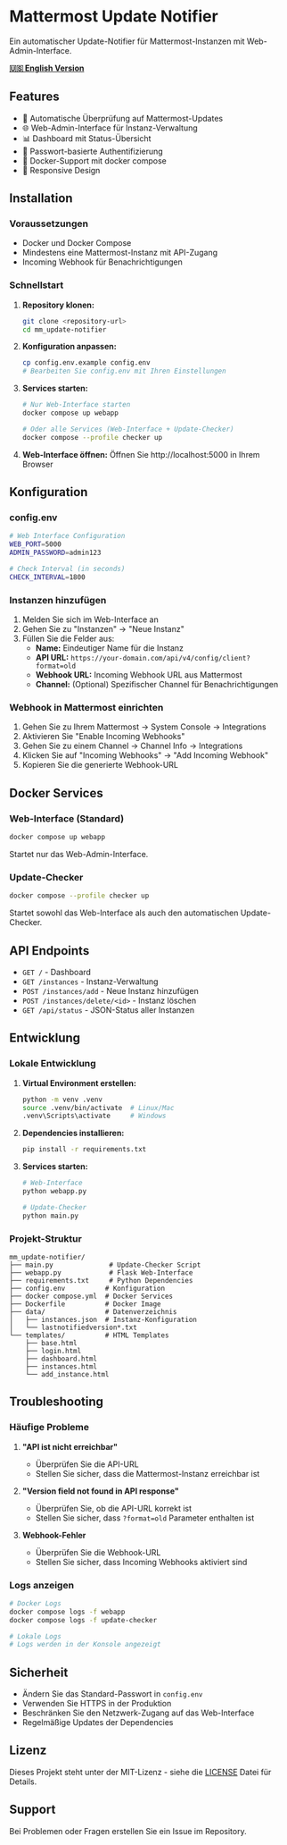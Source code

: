 # Mattermost Update Notifier

Ein automatischer Update-Notifier für Mattermost-Instanzen mit Web-Admin-Interface.

**[🇺🇸 English Version](README.md)**

## Features

- 🔄 Automatische Überprüfung auf Mattermost-Updates
- 🌐 Web-Admin-Interface für Instanz-Verwaltung
- 📊 Dashboard mit Status-Übersicht
- 🔐 Passwort-basierte Authentifizierung
- 🐳 Docker-Support mit docker compose
- 📱 Responsive Design

## Installation

### Voraussetzungen

- Docker und Docker Compose
- Mindestens eine Mattermost-Instanz mit API-Zugang
- Incoming Webhook für Benachrichtigungen

### Schnellstart

1. **Repository klonen:**
   ```bash
   git clone <repository-url>
   cd mm_update-notifier
   ```

2. **Konfiguration anpassen:**
   ```bash
   cp config.env.example config.env
   # Bearbeiten Sie config.env mit Ihren Einstellungen
   ```

3. **Services starten:**
   ```bash
   # Nur Web-Interface starten
   docker compose up webapp

   # Oder alle Services (Web-Interface + Update-Checker)
   docker compose --profile checker up
   ```

4. **Web-Interface öffnen:**
   Öffnen Sie http://localhost:5000 in Ihrem Browser

## Konfiguration

### config.env

```bash
# Web Interface Configuration
WEB_PORT=5000
ADMIN_PASSWORD=admin123

# Check Interval (in seconds)
CHECK_INTERVAL=1800
```

### Instanzen hinzufügen

1. Melden Sie sich im Web-Interface an
2. Gehen Sie zu "Instanzen" → "Neue Instanz"
3. Füllen Sie die Felder aus:
   - **Name:** Eindeutiger Name für die Instanz
   - **API URL:** `https://your-domain.com/api/v4/config/client?format=old`
   - **Webhook URL:** Incoming Webhook URL aus Mattermost
   - **Channel:** (Optional) Spezifischer Channel für Benachrichtigungen

### Webhook in Mattermost einrichten

1. Gehen Sie zu Ihrem Mattermost → System Console → Integrations
2. Aktivieren Sie "Enable Incoming Webhooks"
3. Gehen Sie zu einem Channel → Channel Info → Integrations
4. Klicken Sie auf "Incoming Webhooks" → "Add Incoming Webhook"
5. Kopieren Sie die generierte Webhook-URL

## Docker Services

### Web-Interface (Standard)
```bash
docker compose up webapp
```
Startet nur das Web-Admin-Interface.

### Update-Checker
```bash
docker compose --profile checker up
```
Startet sowohl das Web-Interface als auch den automatischen Update-Checker.

## API Endpoints

- `GET /` - Dashboard
- `GET /instances` - Instanz-Verwaltung
- `POST /instances/add` - Neue Instanz hinzufügen
- `POST /instances/delete/<id>` - Instanz löschen
- `GET /api/status` - JSON-Status aller Instanzen

## Entwicklung

### Lokale Entwicklung

1. **Virtual Environment erstellen:**
   ```bash
   python -m venv .venv
   source .venv/bin/activate  # Linux/Mac
   .venv\Scripts\activate     # Windows
   ```

2. **Dependencies installieren:**
   ```bash
   pip install -r requirements.txt
   ```

3. **Services starten:**
   ```bash
   # Web-Interface
   python webapp.py

   # Update-Checker
   python main.py
   ```

### Projekt-Struktur

```
mm_update-notifier/
├── main.py              # Update-Checker Script
├── webapp.py            # Flask Web-Interface
├── requirements.txt     # Python Dependencies
├── config.env          # Konfiguration
├── docker compose.yml  # Docker Services
├── Dockerfile          # Docker Image
├── data/               # Datenverzeichnis
│   ├── instances.json  # Instanz-Konfiguration
│   └── lastnotifiedversion*.txt
└── templates/          # HTML Templates
    ├── base.html
    ├── login.html
    ├── dashboard.html
    ├── instances.html
    └── add_instance.html
```

## Troubleshooting

### Häufige Probleme

1. **"API ist nicht erreichbar"**
   - Überprüfen Sie die API-URL
   - Stellen Sie sicher, dass die Mattermost-Instanz erreichbar ist

2. **"Version field not found in API response"**
   - Überprüfen Sie, ob die API-URL korrekt ist
   - Stellen Sie sicher, dass `?format=old` Parameter enthalten ist

3. **Webhook-Fehler**
   - Überprüfen Sie die Webhook-URL
   - Stellen Sie sicher, dass Incoming Webhooks aktiviert sind

### Logs anzeigen

```bash
# Docker Logs
docker compose logs -f webapp
docker compose logs -f update-checker

# Lokale Logs
# Logs werden in der Konsole angezeigt
```

## Sicherheit

- Ändern Sie das Standard-Passwort in `config.env`
- Verwenden Sie HTTPS in der Produktion
- Beschränken Sie den Netzwerk-Zugang auf das Web-Interface
- Regelmäßige Updates der Dependencies

## Lizenz

Dieses Projekt steht unter der MIT-Lizenz - siehe die [LICENSE](LICENSE) Datei für Details.

## Support

Bei Problemen oder Fragen erstellen Sie ein Issue im Repository.
